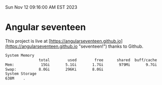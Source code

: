 Sun Nov 12 09:16:00 AM EST 2023

# Angular seventeen


This project is live at [https://angularseventeen.github.io](https://angularseventeen.github.io "seventeen!") thanks to Github.

```bash
System Memory
               total        used        free      shared  buff/cache   available
Mem:            15Gi       5.1Gi       1.7Gi       979Mi       9.7Gi        10Gi
Swap:          8.0Gi       296Ki       8.0Gi
System Storage
638M	.
